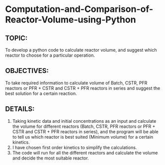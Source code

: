 # Computation-and-Comparison-of-Reactor-Volume-using-Python
## TOPIC: 
To develop a python code to calculate reactor volume, and suggest which reactor to choose for a particular operation.
## OBJECTIVES:
To take required information to calculate volume of Batch, CSTR, PFR reactors or PFR + CSTR and CSTR + PFR reactors in series and suggest the best solution for a certain reaction.
## DETAILS:
1. Taking kinetic data and initial concentrations as an input and calculate the volume for different reactors (Batch, CSTR, PFR reactors or PFR + CSTR and CSTR + PFR reactors in series), and the program will be able to tell us which reactor is best suited (Minimum volume) for a certain kinetics.
2. I have chosen first order kinetics to simplify the calculations.
3. The code will run for all the different reactors and calculate the volume and decide the most suitable reactor.
